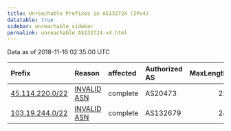 ```yaml
---
title: Unreachable Prefixes in AS132724 (IPv4)
datatable: true
sidebar: unreachable_sidebar
permalink: unreachable_AS132724-v4.html
---
```


Data as of 2018-11-16 02:35:00 UTC


<div class="datatable-begin"></div>

| Prefix                                                   | Reason                                                                                                  | affected   | Authorized AS   |   MaxLength | Anchor                                       |   unreachable /24s |
|:---------------------------------------------------------|:--------------------------------------------------------------------------------------------------------|:-----------|:----------------|------------:|:---------------------------------------------|-------------------:|
| [45.114.220.0/22](https://stat.ripe.net/45.114.220.0/22) | [INVALID ASN](https://rpki-validator.ripe.net/announcement-preview?asn=AS132724&prefix=45.114.220.0/22) | complete   | AS20473         |          22 | [APNIC](unreachable_APNIC_RPKI_Root-v4.html) |                  4 |
| [103.19.244.0/22](https://stat.ripe.net/103.19.244.0/22) | [INVALID ASN](https://rpki-validator.ripe.net/announcement-preview?asn=AS132724&prefix=103.19.244.0/22) | complete   | AS132679        |          24 | [APNIC](unreachable_APNIC_RPKI_Root-v4.html) |                  4 |

<div class="datatable-end"></div>